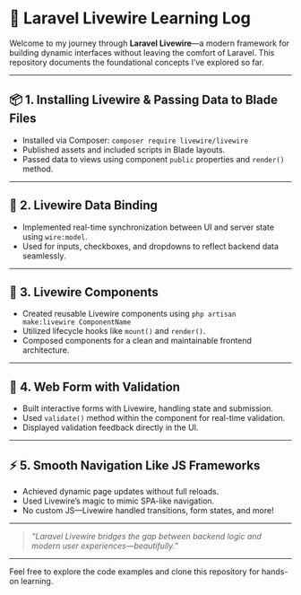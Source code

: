 # 🚀 Laravel Livewire Learning Log

Welcome to my journey through **Laravel Livewire**—a modern framework for building dynamic interfaces without leaving the comfort of Laravel. This repository documents the foundational concepts I’ve explored so far.

---

## 📦 1. Installing Livewire & Passing Data to Blade Files

- Installed via Composer: `composer require livewire/livewire`
- Published assets and included scripts in Blade layouts.
- Passed data to views using component `public` properties and `render()` method.

---

## 🔁 2. Livewire Data Binding

- Implemented real-time synchronization between UI and server state using `wire:model`.
- Used for inputs, checkboxes, and dropdowns to reflect backend data seamlessly.

---

## 🧱 3. Livewire Components

- Created reusable Livewire components using `php artisan make:livewire ComponentName`
- Utilized lifecycle hooks like `mount()` and `render()`.
- Composed components for a clean and maintainable frontend architecture.

---

## 📝 4. Web Form with Validation

- Built interactive forms with Livewire, handling state and submission.
- Used `validate()` method within the component for real-time validation.
- Displayed validation feedback directly in the UI.

---

## ⚡ 5. Smooth Navigation Like JS Frameworks

- Achieved dynamic page updates without full reloads.
- Used Livewire’s magic to mimic SPA-like navigation.
- No custom JS—Livewire handled transitions, form states, and more!

---

> _“Laravel Livewire bridges the gap between backend logic and modern user experiences—beautifully.”_

---

Feel free to explore the code examples and clone this repository for hands-on learning.
